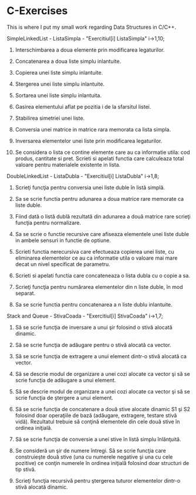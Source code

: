 # C-Exercises
This is where I put my small work regarding Data Structures in C/C++.

SimpleLinkedList - ListaSimpla - "Exercitiul[i] ListaSimpla" i->1,10;

1. Interschimbarea a doua elemente prin modificarea legaturilor.

2. Concatenarea a doua liste simplu inlantuite.

3. Copierea unei liste simplu inlantuite.

4. Stergerea unei liste simplu inlantuite.

5. Sortarea unei liste simplu inlantuita.

6. Gasirea elementului aflat pe pozitia i de la sfarsitul listei.

7. Stabilirea simetriei unei liste.

8. Conversia unei matrice in matrice rara memorata ca lista simpla.

9. Inversarea elementelor unei liste prin modificarea legaturilor.

10. Se considera o lista ce contine elemente care au ca informatie utila: cod produs, cantitate si pret. Scrieti si apelati functia care calculeaza total valoare pentru materialele existente in lista.

DoubleLinkedList - ListaDubla - "Exercitiul[i] ListaDubla" i->1,8;

1. Scrieţi funcţia pentru conversia unei liste duble în listă simplă.

2. Sa se scrie functia pentru adunarea a doua matrice rare memorate ca liste duble.

3. Fiind dată o listă dublă rezultată din adunarea a două matrice rare scrieţi funcţia pentru normalizare.

4. Sa se scrie o functie recursive care afiseaza elementele unei liste duble in ambele sensuri in functie de optiune.

5. Scrieti functia nerecursiva care efectueaza copierea unei liste, cu eliminarea elementelor ce au ca informatie utila o valoare mai mare decat un nivel specificat de parametru.

6. Scrieti si apelati functia care concateneaza o lista dubla cu o copie a sa.

7. Scrieţi funcţia pentru numărarea elementelor din n liste duble, în mod separat.

8. Sa se scrie functia pentru concatenarea a n liste dublu inlantuite.

Stack and Queue - StivaCoada - "Exercitiul[i] StivaCoada" i->1,7;

1. Să se scrie funcţia de inversare a unui şir folosind o stivă alocată dinamic.

2. Să se scrie funcţia de adăugare pentru o stivă alocată ca vector.

3. Să se scrie funcţia de extragere a unui element dintr-o stivă alocată ca vector.

4. Să se descrie modul de organizare a unei cozi alocate ca vector şi să se scrie funcţia de adăugare a unui element.

5. Să se descrie modul de organizare a unei cozi alocate ca vector şi să se scrie funcţia de ştergere a unui element.

6. Să se scrie funcţia de concatenare a două stive alocate dinamic S1 şi S2 folosind doar operaţiile de bază (adăugare, extragere, testare stivă vidă). Rezultatul trebuie să conţină elementele din cele două stive în ordinea iniţială.

7. Să se scrie funcţia de conversie a unei stive în listă simplu înlănţuită.

8. Se consideră un şir de numere întregi. Să se scrie funcţia care construieşte două stive (una cu numerele negative şi una cu cele pozitive) ce conţin numerele în ordinea iniţială folosind doar structuri de tip stivă.

9. Scrieţi funcţia recursivă pentru ştergerea tuturor elementelor dintr-o stivă alocată dinamic.
